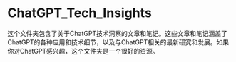 # ChatGPT_Tech_Insights
这个文件夹包含了关于ChatGPT技术洞察的文章和笔记。这些文章和笔记涵盖了ChatGPT的各种应用和技术细节，以及与ChatGPT相关的最新研究和发展。如果你对ChatGPT感兴趣，这个文件夹是一个很好的资源。

